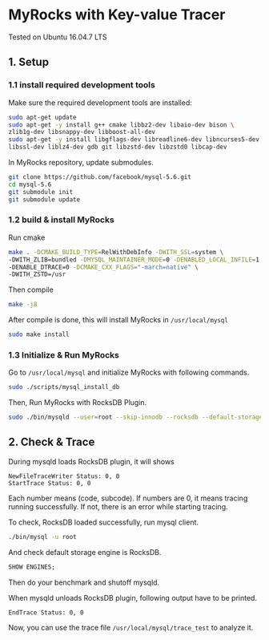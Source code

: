 # MyRocks with Key-value Tracer

Tested on Ubuntu 16.04.7 LTS

## 1. Setup

### 1.1 install required development tools

Make sure the required development tools are installed:

```sh 
sudo apt-get update 
sudo apt-get -y install g++ cmake libbz2-dev libaio-dev bison \
zlib1g-dev libsnappy-dev libboost-all-dev
sudo apt-get -y install libgflags-dev libreadline6-dev libncurses5-dev \
libssl-dev liblz4-dev gdb git libzstd-dev libzstd0 libcap-dev
```

In MyRocks repository, update submodules.

```sh
git clone https://github.com/facebook/mysql-5.6.git
cd mysql-5.6
git submodule init
git submodule update
```

### 1.2 build & install MyRocks

Run cmake 

```sh
make . -DCMAKE_BUILD_TYPE=RelWithDebInfo -DWITH_SSL=system \
-DWITH_ZLIB=bundled -DMYSQL_MAINTAINER_MODE=0 -DENABLED_LOCAL_INFILE=1 \
-DENABLE_DTRACE=0 -DCMAKE_CXX_FLAGS="-march=native" \
-DWITH_ZSTD=/usr
```

Then compile

```sh
make -j8
```

After compile is done, this will install MyRocks in `/usr/local/mysql`

```sh
sudo make install
```


### 1.3 Initialize & Run MyRocks

Go to `/usr/local/mysql` and initialize MyRocks with following commands.

```sh
sudo ./scripts/mysql_install_db
```

Then, Run MyRocks with RocksDB Plugin.

```sh
sudo ./bin/mysqld --user=root --skip-innodb --rocksdb --default-storage-engine=rocksdb --default-tmp-storage-engine=MyISAM
```

## 2. Check & Trace

During mysqld loads RocksDB plugin, it will shows

```
NewFileTraceWriter Status: 0, 0
StartTrace Status: 0, 0
```

Each number means (code, subcode).
If numbers are 0, it means tracing running successfully.
If not, there is an error while starting tracing.


To check, RocksDB loaded successfully, run mysql client.

```sh
./bin/mysql -u root
```

And check default storage engine is RocksDB.

```SQL
SHOW ENGINES;
```

Then do your benchmark and shutoff mysqld.

When mysqld unloads RocksDB plugin, following output have to be printed.

```
EndTrace Status: 0, 0
```

Now, you can use the trace file `/usr/local/mysql/trace_test` to analyze it.
